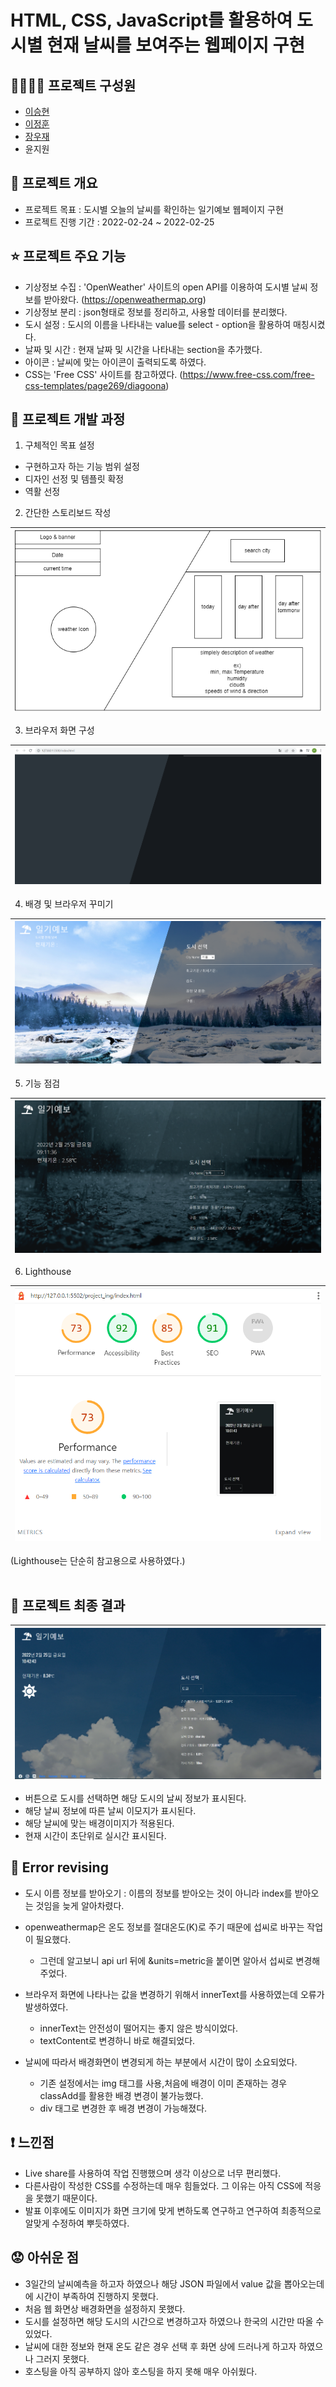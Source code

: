 # HTML, CSS, JavaScript를 활용하여 도시별 현재 날씨를 보여주는 웹페이지 구현
  
## 👨‍👨‍👦‍👦 프로젝트 구성원 
  - [이승현](https://github.com/IlearnML)
  - [이정훈](https://github.com/nnn991)
  - [장우재](https://github.com/WoojaeJang)
  - 윤지원


## 📑 프로젝트 개요
- 프로젝트 목표 : 도시별 오늘의 날씨를 확인하는 일기예보 웹페이지 구현  
- 프로젝트 진행 기간 : 2022-02-24 ~ 2022-02-25  


## ⭐ 프로젝트 주요 기능
- 기상정보 수집 : 'OpenWeather' 사이트의 open API를 이용하여 도시별 날씨 정보를 받아왔다. (https://openweathermap.org)
- 기상정보 분리 : json형태로 정보를 정리하고, 사용할 데이터를 분리했다.  
- 도시 설정 : 도시의 이름을 나타내는 value를 select - option을 활용하여 매칭시켰다.  
- 날짜 및 시간 : 현재 날짜 및 시간을 나타내는 section을 추가했다.  
- 아이콘 : 날씨에 맞는 아이콘이 출력되도록 하였다. 
- CSS는 'Free CSS' 사이트를 참고하였다. (https://www.free-css.com/free-css-templates/page269/diagoona)
  

## 🏃 프로젝트 개발 과정
  
1. 구체적인 목표 설정
- 구현하고자 하는 기능 범위 설정
- 디자인 선정 및 템플릿 확정
- 역활 선정
  

2. 간단한 스토리보드 작성

|![direction](./README_images/01_direction.PNG)  |
|---|


3. 브라우저 화면 구성

|![layout](./README_images/02_layout.PNG)  |
|---|


4. 배경 및 브라우저 꾸미기

|![decorate](./README_images/03_decorate.PNG)|
|---|


5. 기능 점검

|![function](./README_images/04_function.PNG)|
|---|

 
6. Lighthouse

|![lighthouse](./README_images/05_lighthouse.PNG)|
|---|

(Lighthouse는 단순히 참고용으로 사용하였다.)
<br/><br/>


## 🍎 프로젝트 최종 결과

|![final](./README_images/06_final.PNG)|
|---| 

- 버튼으로 도시를 선택하면 해당 도시의 날씨 정보가 표시된다.
- 해당 날씨 정보에 따른 날씨 이모지가 표시된다.
- 해당 날씨에 맞는 배경이미지가 적용된다.
- 현재 시간이 초단위로 실시간 표시된다. 


## 🔨 Error revising  
- 도시 이름 정보를 받아오기 : 이름의 정보를 받아오는 것이 아니라 index를 받아오는 것임을 늦게 알아차렸다.  
  
- openweathermap은 온도 정보를 절대온도(K)로 주기 때문에 섭씨로 바꾸는 작업이 필요했다.  
  - 그런데 알고보니 api url 뒤에 &units=metric을 붙이면 알아서 섭씨로 변경해 주었다.  
  
- 브라우저 화면에 나타나는 값을 변경하기 위해서 innerText를 사용하였는데 오류가 발생하였다.  
  - innerText는 안전성이 떨어지는 좋지 않은 방식이었다.  
  - textContent로 변경하니 바로 해결되었다.  

- 날씨에 따라서 배경화면이 변경되게 하는 부분에서 시간이 많이 소요되었다.  
  - 기존 설정에서는 img 태그를 사용,처음에 배경이 이미 존재하는 경우 classAdd를 활용한 배경 변경이 불가능했다.
  - div 태그로 변경한 후 배경 변경이 가능해졌다.  


## ❗ 느낀점
- Live share를 사용하여 작업 진행했으며 생각 이상으로 너무 편리했다.
- 다른사람이 작성한 CSS를 수정하는데 매우 힘들었다. 그 이유는 아직 CSS에 적응을 못했기 때문이다.
- 발표 이후에도 이미지가 화면 크기에 맞게 변하도록 연구하고 연구하여 최종적으로 알맞게 수정하여 뿌듯하였다.


## 😟 아쉬운 점
- 3일간의 날씨예측을 하고자 하였으나 해당 JSON 파일에서 value 값을 뽑아오는데에 시간이 부족하여 진행하지 못했다.
- 처음 웹 화면상 배경화면을 설정하지 못했다.
- 도시를 설정하면 해당 도시의 시간으로 변경하고자 하였으나 한국의 시간만 따올 수 있었다.
- 날씨에 대한 정보와 현재 온도 같은 경우 선택 후 화면 상에 드러나게 하고자 하였으나 그러지 못했다.
- 호스팅을 아직 공부하지 않아 호스팅을 하지 못해 매우 아쉬웠다.
